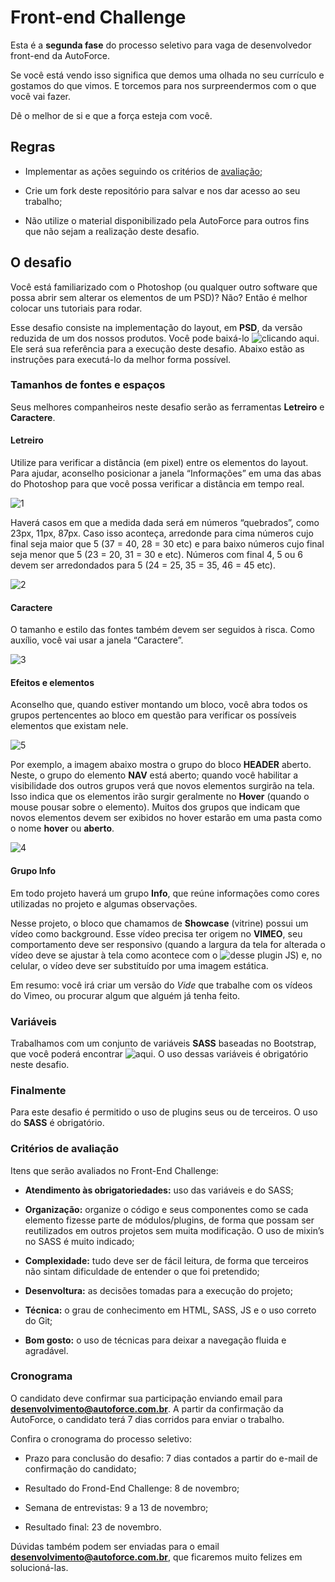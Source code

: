 # Front-end Challenge

Esta é a **segunda fase** do processo seletivo para vaga de desenvolvedor front-end da AutoForce.

Se você está vendo isso significa que demos uma olhada no seu currículo e gostamos do que vimos. E torcemos para nos surpreendermos com o que você vai fazer.

Dê o melhor de si e que a força esteja com você.

## Regras

- Implementar as ações seguindo os critérios de [avaliação](#criterios_avaliacao);

- Crie um fork deste repositório para salvar e nos dar acesso ao seu trabalho;

- Não utilize o material disponibilizado pela AutoForce para outros fins que não sejam a realização deste desafio.


## O desafio

Você está familiarizado com o Photoshop (ou qualquer outro software que possa abrir sem alterar os elementos de um PSD)? Não? Então é melhor colocar uns tutoriais para rodar.

Esse desafio consiste na implementação do layout, em **PSD**, da versão reduzida de um dos nossos produtos. Você pode baixá-lo ![clicando aqui](https://github.com/autoforce/front-end-challenge/blob/master/public/landing-page.psd). Ele será sua referência para a execução deste desafio. Abaixo estão as instruções para executá-lo da melhor forma possível.

### Tamanhos de fontes e espaços

Seus melhores companheiros neste desafio serão as ferramentas **Letreiro** e **Caractere**.

#### Letreiro

Utilize para verificar a distância (em pixel) entre os elementos do layout. Para ajudar, aconselho posicionar a janela “Informações” em uma das abas do Photoshop para que você possa verificar a distância em tempo real.

![1](https://raw.githubusercontent.com/autoforce/front-end-challenge/master/public/img/1.jpg)

Haverá casos em que a medida dada será em números “quebrados”, como 23px, 11px, 87px. Caso isso aconteça, arredonde para cima números cujo final seja maior que 5 (37 = 40, 28 = 30 etc) e para baixo números cujo final seja menor que 5 (23 = 20, 31 = 30 e etc). Números com final 4, 5 ou 6 devem ser arredondados para 5 (24 = 25, 35 = 35, 46 = 45 etc).

![2](https://raw.githubusercontent.com/autoforce/front-end-challenge/master/public/img/2.jpg)

#### Caractere

O tamanho e estilo das fontes também devem ser seguidos à risca. Como auxílio, você vai usar a janela “Caractere”.

![3](https://raw.githubusercontent.com/autoforce/front-end-challenge/master/public/img/3.jpg)

#### Efeitos e elementos

Aconselho que, quando estiver montando um bloco, você abra todos os grupos pertencentes ao bloco em questão para verificar os possíveis elementos que existam nele.

![5](https://raw.githubusercontent.com/autoforce/front-end-challenge/master/public/img/5.jpg)

Por exemplo, a imagem abaixo mostra o grupo do bloco **HEADER** aberto. Neste, o grupo do elemento **NAV** está aberto; quando você habilitar a visibilidade dos outros grupos verá que novos elementos surgirão na tela. Isso indica que os elementos irão surgir geralmente no **Hover** (quando o mouse pousar sobre o elemento). Muitos dos grupos que indicam que novos elementos devem ser exibidos no hover estarão em uma pasta como o nome **hover** ou **aberto**.

![4](https://raw.githubusercontent.com/autoforce/front-end-challenge/master/public/img/4.jpg)

#### Grupo Info

Em todo projeto haverá um grupo **Info**, que reúne informações como cores utilizadas no projeto e algumas observações.

Nesse projeto, o bloco que chamamos de **Showcase** (vitrine) possui um vídeo como background. Esse vídeo precisa ter origem no **VIMEO**, seu comportamento deve ser responsivo (quando a largura da tela for alterada o vídeo deve se ajustar à tela como acontece com o ![desse plugin JS](http://vodkabears.github.io/vide/)) e, no celular, o vídeo deve ser substituído por uma imagem estática. 

Em resumo: você irá criar um versão do *Vide* que trabalhe com os vídeos do Vimeo, ou procurar algum que alguém já tenha feito.

### Variáveis

Trabalhamos com um conjunto de variáveis **SASS** baseadas no Bootstrap, que você poderá encontrar ![aqui](https://github.com/autoforce/front-end-challenge/blob/master/public/variables.scss). O uso dessas variáveis é obrigatório neste desafio.

### Finalmente

Para este desafio é permitido o uso de plugins seus ou de terceiros. O uso do **SASS** é obrigatório.

### <a name="criterios_avaliacao"/>Critérios de avaliação

Itens que serão avaliados no Front-End Challenge: 

- **Atendimento às obrigatoriedades:** uso das variáveis e do SASS;

- **Organização:** organize o código e seus componentes como se cada elemento fizesse parte de módulos/plugins, de forma que possam ser reutilizados em outros projetos sem muita modificação. O uso de mixin’s no SASS é muito indicado;

- **Complexidade:** tudo deve ser de fácil leitura, de forma que terceiros não sintam dificuldade de entender o que foi pretendido;

- **Desenvoltura:** as decisões tomadas para a execução do projeto;

- **Técnica:** o grau de conhecimento em HTML, SASS, JS e o uso correto do Git;

- **Bom gosto:** o uso de técnicas para deixar a navegação fluida e agradável.

### Cronograma

O candidato deve confirmar sua participação enviando email para **desenvolvimento@autoforce.com.br**. A partir da confirmação da AutoForce, o candidato terá 7 dias corridos para enviar o trabalho.

Confira o cronograma do processo seletivo:

- Prazo para conclusão do desafio: 7 dias contados a partir do e-mail de confirmação do candidato;

- Resultado do Frond-End Challenge: 8 de novembro;

- Semana de entrevistas: 9 a 13 de novembro;

- Resultado final: 23 de novembro.

Dúvidas também podem ser enviadas para o email **desenvolvimento@autoforce.com.br**, que ficaremos muito felizes em solucioná-las.


